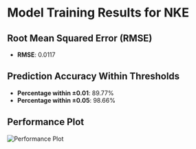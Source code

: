 # Model Training Results for NKE

## Root Mean Squared Error (RMSE)
- **RMSE**: 0.0117

## Prediction Accuracy Within Thresholds
- **Percentage within ±0.01**: 89.77%
- **Percentage within ±0.05**: 98.66%

## Performance Plot
![Performance Plot](../imgs/NKE.png)
